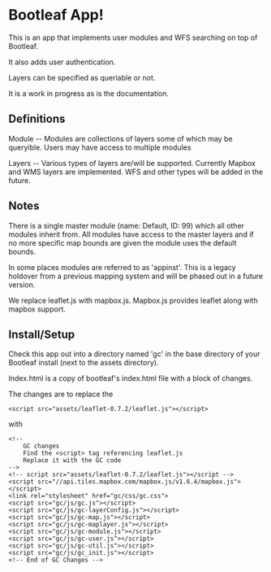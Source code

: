 Bootleaf App!
============
This is an app that implements user modules and WFS searching on top of Bootleaf.

It also adds user authentication.

Layers can be specified as queriable or not. 

It is a work in progress as is the documentation. 


Definitions
-----------
Module -- Modules are collections of layers some of which may be queryible. Users
may have access to multiple modules

Layers -- Various types of layers are/will be supported. Currently Mapbox and WMS layers
are implemented. WFS and other types will be added in the future. 


Notes
-----
There is a single master module (name: Default, ID: 99) which all other modules 
inherit from. All modules have access to the master layers and if no more
specific map bounds are given the module uses the default bounds. 

In some places modules are referred to as 'appinst'. This is a legacy holdover from a
previous mapping system and will be phased out in a future version.

We replace leaflet.js with mapbox.js. Mapbox.js provides leaflet along with mapbox support.


Install/Setup
-------------
Check this app out into a directory named 'gc' in the base directory of your Bootleaf install (next to the assets directory).

Index.html is a copy of bootleaf's index.html file with a block of changes. 

The changes are to replace the 
    
    <script src="assets/leaflet-0.7.2/leaflet.js"></script>

with 

    <!-- 
        GC changes 
        Find the <script> tag referencing leaflet.js
        Replace it with the GC code
    -->
    <!-- script src="assets/leaflet-0.7.2/leaflet.js"></script -->
    <script src="//api.tiles.mapbox.com/mapbox.js/v1.6.4/mapbox.js"></script>
    <link rel="stylesheet" href="gc/css/gc.css">
    <script src="gc/js/gc.js"></script>
    <script src="gc/js/gc-layerConfig.js"></script>
    <script src="gc/js/gc-map.js"></script>
    <script src="gc/js/gc-maplayer.js"></script>
    <script src="gc/js/gc-module.js"></script>
    <script src="gc/js/gc-user.js"></script>
    <script src="gc/js/gc-util.js"></script>
    <script src="gc/js/gc_init.js"></script>
    <!-- End of GC Changes -->

